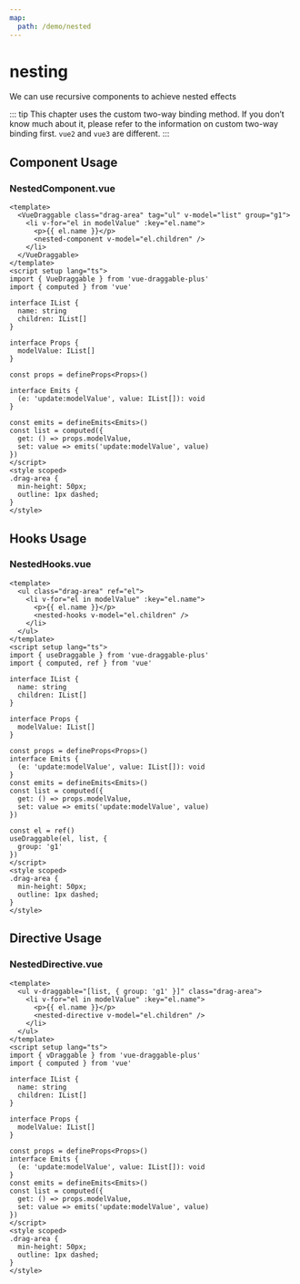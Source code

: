 ```yaml
---
map:
  path: /demo/nested
---
```


# nesting

We can use recursive components to achieve nested effects

::: tip
This chapter uses the custom two-way binding method. If you don’t know much about it, please refer to the information on custom two-way binding first. `vue2` and `vue3` are different.
:::

## Component Usage
<demo src="./demo.vue"
title="Use Components"
desc="">
</demo>

### NestedComponent.vue

```vue
<template>
  <VueDraggable class="drag-area" tag="ul" v-model="list" group="g1">
    <li v-for="el in modelValue" :key="el.name">
      <p>{{ el.name }}</p>
      <nested-component v-model="el.children" />
    </li>
  </VueDraggable>
</template>
<script setup lang="ts">
import { VueDraggable } from 'vue-draggable-plus'
import { computed } from 'vue'

interface IList {
  name: string
  children: IList[]
}

interface Props {
  modelValue: IList[]
}

const props = defineProps<Props>()

interface Emits {
  (e: 'update:modelValue', value: IList[]): void
}

const emits = defineEmits<Emits>()
const list = computed({
  get: () => props.modelValue,
  set: value => emits('update:modelValue', value)
})
</script>
<style scoped>
.drag-area {
  min-height: 50px;
  outline: 1px dashed;
}
</style>

```

## Hooks Usage
<demo src="./hooks.vue"
title=""
desc="Pass hooks option implementation">
</demo>

### NestedHooks.vue

```vue
<template>
  <ul class="drag-area" ref="el">
    <li v-for="el in modelValue" :key="el.name">
      <p>{{ el.name }}</p>
      <nested-hooks v-model="el.children" />
    </li>
  </ul>
</template>
<script setup lang="ts">
import { useDraggable } from 'vue-draggable-plus'
import { computed, ref } from 'vue'

interface IList {
  name: string
  children: IList[]
}

interface Props {
  modelValue: IList[]
}

const props = defineProps<Props>()
interface Emits {
  (e: 'update:modelValue', value: IList[]): void
}
const emits = defineEmits<Emits>()
const list = computed({
  get: () => props.modelValue,
  set: value => emits('update:modelValue', value)
})

const el = ref()
useDraggable(el, list, {
  group: 'g1'
})
</script>
<style scoped>
.drag-area {
  min-height: 50px;
  outline: 1px dashed;
}
</style>
```

## Directive Usage
<demo src="./directive.vue"
title="Usage Directive"
desc="Pass command parameter implementation">
</demo>

### NestedDirective.vue

```vue
<template>
  <ul v-draggable="[list, { group: 'g1' }]" class="drag-area">
    <li v-for="el in modelValue" :key="el.name">
      <p>{{ el.name }}</p>
      <nested-directive v-model="el.children" />
    </li>
  </ul>
</template>
<script setup lang="ts">
import { vDraggable } from 'vue-draggable-plus'
import { computed } from 'vue'

interface IList {
  name: string
  children: IList[]
}

interface Props {
  modelValue: IList[]
}

const props = defineProps<Props>()
interface Emits {
  (e: 'update:modelValue', value: IList[]): void
}
const emits = defineEmits<Emits>()
const list = computed({
  get: () => props.modelValue,
  set: value => emits('update:modelValue', value)
})
</script>
<style scoped>
.drag-area {
  min-height: 50px;
  outline: 1px dashed;
}
</style>

```
